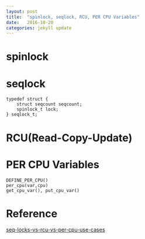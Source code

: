 ```yaml
---
layout: post
title:  "spinlock, seqlock, RCU, PER CPU Variables"
date:   2016-10-20 
categories: jekyll update
---
```


# spinlock 

# seqlock
	typedef struct {
		struct seqcount seqcount;
		spinlock_t lock;
	} seqlock_t;

# RCU(Read-Copy-Update)

# PER CPU Variables
	DEFINE_PER_CPU()
	per_cpu(var,cpu)
	get_cpu_var(), put_cpu_var()

# Reference
[seq-locks-vs-rcu-vs-per-cpu-use-cases](http://stackoverflow.com/questions/26761905/seq-locks-vs-rcu-vs-per-cpu-use-cases)

